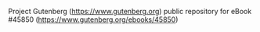 Project Gutenberg (https://www.gutenberg.org) public repository for eBook #45850 (https://www.gutenberg.org/ebooks/45850)
